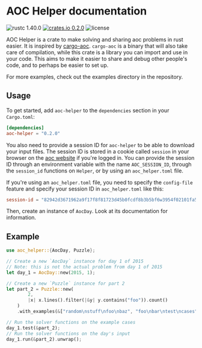 # AOC Helper documentation

![rustc 1.40.0](https://img.shields.io/badge/rustc-1.40.0-blue?style=flat-square)
[![crates.io 0.2.0](https://img.shields.io/crates/v/aoc-helper?style=flat-square)](https://crates.io/crates/aoc-helper)
![license](https://img.shields.io/crates/l/aoc-helper?style=flat-square)

AOC Helper is a crate to make solving and sharing aoc problems in rust
easier. It is inspired by [cargo-aoc](https://github.com/gobanos/cargo-aoc).
`cargo-aoc` is a binary that will also take care of compilation, while this
crate is a library you can import and use in your code. This aims to make it
easier to share and debug other people's code, and to perhaps be easier to
set up.

For more examples, check out the examples directory in the repository.

## Usage

To get started, add `aoc-helper` to the `dependencies` section in your
`Cargo.toml`:

```toml
[dependencies]
aoc-helper = "0.2.0"
```

You also need to provide a session ID for `aoc-helper` to be able to
download your input files. The session ID is stored in a cookie called
`session` in your browser on the [aoc website](https://adventofcode.com) if
you're logged in. You can provide the session ID through an
environment variable with the name `AOC_SESSION_ID`, through the
`session_id` functions on `Helper`, or by using an `aoc_helper.toml` file.

If you're using an `aoc_helper.toml` file, you need to specify the `config-file` feature and
specify your session ID in `aoc_helper.toml` like this:

```toml
session-id = "82942d3671962a9f17f8f81723d45b0fcdf8b3b5bf6w3954f02101fa5de1420b6ecd30ed550133f32d6a5c00233076af"
```

Then, create an instance of `AocDay`. Look at its documentation for
information.

## Example

```rust
use aoc_helper::{AocDay, Puzzle};

// Create a new `AocDay` instance for day 1 of 2015
// Note: this is not the actual problem from day 1 of 2015
let day_1 = AocDay::new(2015, 1);

// Create a new `Puzzle` instance for part 2
let part_2 = Puzzle::new(
        2,
        |x| x.lines().filter(|&y| y.contains("foo")).count()
    )
    .with_examples(&["random\nstuff\nfoo\nbaz", "foo\nbar\ntest\ncases"]);

// Run the solver functions on the example cases
day_1.test(&part_2);
// Run the solver functions on the day's input
day_1.run(&part_2).unwrap();
```
